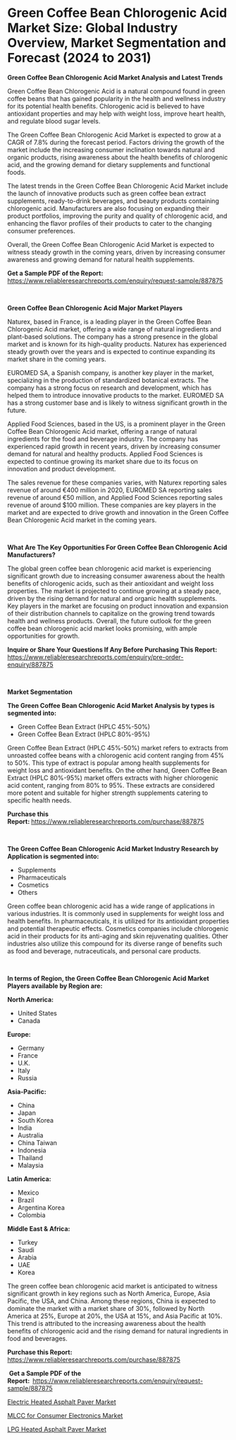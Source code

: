 <p><h1>Green Coffee Bean Chlorogenic Acid Market Size: Global Industry Overview, Market Segmentation and Forecast (2024 to 2031)</h1></p><p><strong>Green Coffee Bean Chlorogenic Acid Market Analysis and Latest Trends</strong></p>
<p><p>Green Coffee Bean Chlorogenic Acid is a natural compound found in green coffee beans that has gained popularity in the health and wellness industry for its potential health benefits. Chlorogenic acid is believed to have antioxidant properties and may help with weight loss, improve heart health, and regulate blood sugar levels.</p><p>The Green Coffee Bean Chlorogenic Acid Market is expected to grow at a CAGR of 7.8% during the forecast period. Factors driving the growth of the market include the increasing consumer inclination towards natural and organic products, rising awareness about the health benefits of chlorogenic acid, and the growing demand for dietary supplements and functional foods.</p><p>The latest trends in the Green Coffee Bean Chlorogenic Acid Market include the launch of innovative products such as green coffee bean extract supplements, ready-to-drink beverages, and beauty products containing chlorogenic acid. Manufacturers are also focusing on expanding their product portfolios, improving the purity and quality of chlorogenic acid, and enhancing the flavor profiles of their products to cater to the changing consumer preferences.</p><p>Overall, the Green Coffee Bean Chlorogenic Acid Market is expected to witness steady growth in the coming years, driven by increasing consumer awareness and growing demand for natural health supplements.</p></p>
<p><strong>Get a Sample PDF of the Report:&nbsp;</strong> <a href="https://www.reliableresearchreports.com/enquiry/request-sample/887875">https://www.reliableresearchreports.com/enquiry/request-sample/887875</a></p>
<p>&nbsp;</p>
<p><strong>Green Coffee Bean Chlorogenic Acid Major Market Players</strong></p>
<p><p>Naturex, based in France, is a leading player in the Green Coffee Bean Chlorogenic Acid market, offering a wide range of natural ingredients and plant-based solutions. The company has a strong presence in the global market and is known for its high-quality products. Naturex has experienced steady growth over the years and is expected to continue expanding its market share in the coming years.</p><p>EUROMED SA, a Spanish company, is another key player in the market, specializing in the production of standardized botanical extracts. The company has a strong focus on research and development, which has helped them to introduce innovative products to the market. EUROMED SA has a strong customer base and is likely to witness significant growth in the future.</p><p>Applied Food Sciences, based in the US, is a prominent player in the Green Coffee Bean Chlorogenic Acid market, offering a range of natural ingredients for the food and beverage industry. The company has experienced rapid growth in recent years, driven by increasing consumer demand for natural and healthy products. Applied Food Sciences is expected to continue growing its market share due to its focus on innovation and product development.</p><p>The sales revenue for these companies varies, with Naturex reporting sales revenue of around €400 million in 2020, EUROMED SA reporting sales revenue of around €50 million, and Applied Food Sciences reporting sales revenue of around $100 million. These companies are key players in the market and are expected to drive growth and innovation in the Green Coffee Bean Chlorogenic Acid market in the coming years.</p></p>
<p>&nbsp;</p>
<p><strong>What Are The Key Opportunities For Green Coffee Bean Chlorogenic Acid Manufacturers?</strong></p>
<p><p>The global green coffee bean chlorogenic acid market is experiencing significant growth due to increasing consumer awareness about the health benefits of chlorogenic acids, such as their antioxidant and weight loss properties. The market is projected to continue growing at a steady pace, driven by the rising demand for natural and organic health supplements. Key players in the market are focusing on product innovation and expansion of their distribution channels to capitalize on the growing trend towards health and wellness products. Overall, the future outlook for the green coffee bean chlorogenic acid market looks promising, with ample opportunities for growth.</p></p>
<p><strong>Inquire or Share Your Questions If Any Before Purchasing This Report:</strong> <a href="https://www.reliableresearchreports.com/enquiry/pre-order-enquiry/887875">https://www.reliableresearchreports.com/enquiry/pre-order-enquiry/887875</a></p>
<p>&nbsp;</p>
<p><strong>Market Segmentation</strong></p>
<p><strong>The Green Coffee Bean Chlorogenic Acid Market Analysis by types is segmented into:</strong></p>
<p><ul><li>Green Coffee Bean Extract (HPLC 45%-50%)</li><li>Green Coffee Bean Extract (HPLC 80%-95%)</li></ul></p>
<p><p>Green Coffee Bean Extract (HPLC 45%-50%) market refers to extracts from unroasted coffee beans with a chlorogenic acid content ranging from 45% to 50%. This type of extract is popular among health supplements for weight loss and antioxidant benefits. On the other hand, Green Coffee Bean Extract (HPLC 80%-95%) market offers extracts with higher chlorogenic acid content, ranging from 80% to 95%. These extracts are considered more potent and suitable for higher strength supplements catering to specific health needs.</p></p>
<p><strong>Purchase this Report:&nbsp;</strong><a href="https://www.reliableresearchreports.com/purchase/887875">https://www.reliableresearchreports.com/purchase/887875</a></p>
<p>&nbsp;</p>
<p><strong>The Green Coffee Bean Chlorogenic Acid Market Industry Research by Application is segmented into:</strong></p>
<p><ul><li>Supplements</li><li>Pharmaceuticals</li><li>Cosmetics</li><li>Others</li></ul></p>
<p><p>Green coffee bean chlorogenic acid has a wide range of applications in various industries. It is commonly used in supplements for weight loss and health benefits. In pharmaceuticals, it is utilized for its antioxidant properties and potential therapeutic effects. Cosmetics companies include chlorogenic acid in their products for its anti-aging and skin rejuvenating qualities. Other industries also utilize this compound for its diverse range of benefits such as food and beverage, nutraceuticals, and personal care products.</p></p>
<p>&nbsp;</p>
<p><strong>In terms of Region, the Green Coffee Bean Chlorogenic Acid Market Players available by Region are:</strong></p>
<p>
    <p> <strong> North America: </strong>
        <ul>
            <li>United States</li>
            <li>Canada</li>
        </ul>
        </p> 
    <p> <strong> Europe: </strong>
        <ul>
            <li>Germany</li>
            <li>France</li>
            <li>U.K.</li>
            <li>Italy</li>
            <li>Russia</li>
        </ul>
        </p> 
    <p> <strong> Asia-Pacific: </strong>
        <ul>
            <li>China</li>
            <li>Japan</li>
            <li>South Korea</li>
            <li>India</li>
            <li>Australia</li>
            <li>China Taiwan</li>
            <li>Indonesia</li>
            <li>Thailand</li>
            <li>Malaysia</li>
        </ul>
        </p> 
    <p> <strong> Latin America: </strong>
        <ul>
            <li>Mexico</li>
            <li>Brazil</li>
            <li>Argentina Korea</li>
            <li>Colombia</li>
        </ul>
        </p> 
    <p> <strong> Middle East & Africa: </strong>
        <ul>
            <li>Turkey</li>
            <li>Saudi</li>
            <li>Arabia</li>
            <li>UAE</li>
            <li>Korea</li>
        </ul>
    </p>
    </p>
<p><p>The green coffee bean chlorogenic acid market is anticipated to witness significant growth in key regions such as North America, Europe, Asia Pacific, the USA, and China. Among these regions, China is expected to dominate the market with a market share of 30%, followed by North America at 25%, Europe at 20%, the USA at 15%, and Asia Pacific at 10%. This trend is attributed to the increasing awareness about the health benefits of chlorogenic acid and the rising demand for natural ingredients in food and beverages.</p></p>
<p><strong>Purchase this Report: </strong><a href="https://www.reliableresearchreports.com/purchase/887875">https://www.reliableresearchreports.com/purchase/887875</a></p>
<p>&nbsp;<strong>Get a Sample PDF of the Report:&nbsp;&nbsp;</strong><a href="https://www.reliableresearchreports.com/enquiry/request-sample/887875">https://www.reliableresearchreports.com/enquiry/request-sample/887875</a></p>
<p><strong></strong></p>
<p><p><a href="https://view.publitas.com/reportprime-1/electric-heated-asphalt-paver-market-furnish-information-about-market-size-market-share-market-dynamics-and-projections-spanning-from-2023-to-2030/">Electric Heated Asphalt Paver Market</a></p><p><a href="https://view.publitas.com/reportprime-1/mlcc-for-consumer-electronics-market-challenges-opportunities-and-growth-drivers-and-major-market-players-forecasted-for-period-from-2023-2030/">MLCC for Consumer Electronics Market</a></p><p><a href="https://view.publitas.com/reportprime-1/lpg-heated-asphalt-paver-market-research-report-provides-thorough-industry-overview-which-offers-an-in-depth-analysis-of-product-trends-and-new-market-divisions/">LPG Heated Asphalt Paver Market</a></p></p>